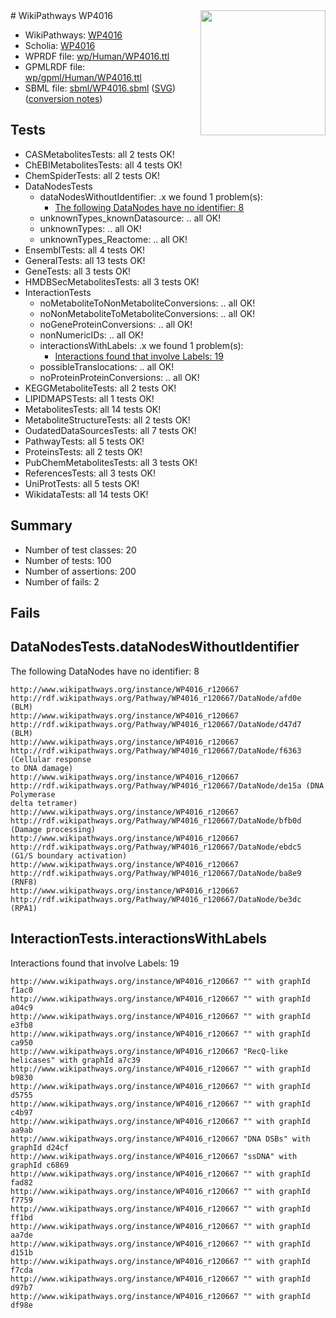 <img style="float: right; width: 200px" src="../logo.png" />
# WikiPathways WP4016

* WikiPathways: [WP4016](https://identifiers.org/wikipathways:WP4016)
* Scholia: [WP4016](https://scholia.toolforge.org/wikipathways/WP4016)
* WPRDF file: [wp/Human/WP4016.ttl](../wp/Human/WP4016.ttl)
* GPMLRDF file: [wp/gpml/Human/WP4016.ttl](../wp/gpml/Human/WP4016.ttl)
* SBML file: [sbml/WP4016.sbml](../sbml/WP4016.sbml) ([SVG](../sbml/WP4016.svg)) ([conversion notes](../sbml/WP4016.txt))

## Tests
* CASMetabolitesTests: all 2 tests OK!
* ChEBIMetabolitesTests: all 4 tests OK!
* ChemSpiderTests: all 2 tests OK!
* DataNodesTests
    * dataNodesWithoutIdentifier: .x we found 1 problem(s):
        * [The following DataNodes have no identifier: 8](#d2d32fa7)
    * unknownTypes_knownDatasource: .. all OK!
    * unknownTypes: .. all OK!
    * unknownTypes_Reactome: .. all OK!
* EnsemblTests: all 4 tests OK!
* GeneralTests: all 13 tests OK!
* GeneTests: all 3 tests OK!
* HMDBSecMetabolitesTests: all 3 tests OK!
* InteractionTests
    * noMetaboliteToNonMetaboliteConversions: .. all OK!
    * noNonMetaboliteToMetaboliteConversions: .. all OK!
    * noGeneProteinConversions: .. all OK!
    * nonNumericIDs: .. all OK!
    * interactionsWithLabels: .x we found 1 problem(s):
        * [Interactions found that involve Labels: 19](#fe97a8c1)
    * possibleTranslocations: .. all OK!
    * noProteinProteinConversions: .. all OK!
* KEGGMetaboliteTests: all 2 tests OK!
* LIPIDMAPSTests: all 1 tests OK!
* MetabolitesTests: all 14 tests OK!
* MetaboliteStructureTests: all 2 tests OK!
* OudatedDataSourcesTests: all 7 tests OK!
* PathwayTests: all 5 tests OK!
* ProteinsTests: all 2 tests OK!
* PubChemMetabolitesTests: all 3 tests OK!
* ReferencesTests: all 3 tests OK!
* UniProtTests: all 5 tests OK!
* WikidataTests: all 14 tests OK!


## Summary

* Number of test classes: 20
* Number of tests: 100
* Number of assertions: 200
* Number of fails: 2

## Fails

<a name="d2d32fa7" />

## DataNodesTests.dataNodesWithoutIdentifier

The following DataNodes have no identifier: 8
```
http://www.wikipathways.org/instance/WP4016_r120667 http://rdf.wikipathways.org/Pathway/WP4016_r120667/DataNode/afd0e (BLM)
http://www.wikipathways.org/instance/WP4016_r120667 http://rdf.wikipathways.org/Pathway/WP4016_r120667/DataNode/d47d7 (BLM)
http://www.wikipathways.org/instance/WP4016_r120667 http://rdf.wikipathways.org/Pathway/WP4016_r120667/DataNode/f6363 (Cellular response
to DNA damage)
http://www.wikipathways.org/instance/WP4016_r120667 http://rdf.wikipathways.org/Pathway/WP4016_r120667/DataNode/de15a (DNA Polymerase
delta tetramer)
http://www.wikipathways.org/instance/WP4016_r120667 http://rdf.wikipathways.org/Pathway/WP4016_r120667/DataNode/bfb0d (Damage processing)
http://www.wikipathways.org/instance/WP4016_r120667 http://rdf.wikipathways.org/Pathway/WP4016_r120667/DataNode/ebdc5 (G1/S boundary activation)
http://www.wikipathways.org/instance/WP4016_r120667 http://rdf.wikipathways.org/Pathway/WP4016_r120667/DataNode/ba8e9 (RNF8)
http://www.wikipathways.org/instance/WP4016_r120667 http://rdf.wikipathways.org/Pathway/WP4016_r120667/DataNode/be3dc (RPA1)
```

<a name="fe97a8c1" />

## InteractionTests.interactionsWithLabels

Interactions found that involve Labels: 19
```
http://www.wikipathways.org/instance/WP4016_r120667 "" with graphId f1ac0
http://www.wikipathways.org/instance/WP4016_r120667 "" with graphId a04c9
http://www.wikipathways.org/instance/WP4016_r120667 "" with graphId e3fb8
http://www.wikipathways.org/instance/WP4016_r120667 "" with graphId ca950
http://www.wikipathways.org/instance/WP4016_r120667 "RecQ-like helicases" with graphId a7c39
http://www.wikipathways.org/instance/WP4016_r120667 "" with graphId b9830
http://www.wikipathways.org/instance/WP4016_r120667 "" with graphId d5755
http://www.wikipathways.org/instance/WP4016_r120667 "" with graphId c4b97
http://www.wikipathways.org/instance/WP4016_r120667 "" with graphId aa9ab
http://www.wikipathways.org/instance/WP4016_r120667 "DNA DSBs" with graphId d24cf
http://www.wikipathways.org/instance/WP4016_r120667 "ssDNA" with graphId c6869
http://www.wikipathways.org/instance/WP4016_r120667 "" with graphId fad82
http://www.wikipathways.org/instance/WP4016_r120667 "" with graphId f7759
http://www.wikipathways.org/instance/WP4016_r120667 "" with graphId ff1bd
http://www.wikipathways.org/instance/WP4016_r120667 "" with graphId aa7de
http://www.wikipathways.org/instance/WP4016_r120667 "" with graphId d151b
http://www.wikipathways.org/instance/WP4016_r120667 "" with graphId f7cda
http://www.wikipathways.org/instance/WP4016_r120667 "" with graphId d97b7
http://www.wikipathways.org/instance/WP4016_r120667 "" with graphId df98e
```

